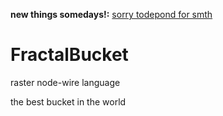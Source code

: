 **new things somedays!:** [sorry todepond for smth](https://github.com/TodePond/FractalBucket/issues/1)

# FractalBucket
raster node-wire language

the best bucket in the world
